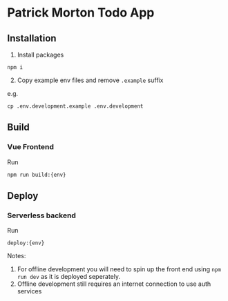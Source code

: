 # Patrick Morton Todo App

## Installation

1. Install packages

```
npm i
```

2. Copy example env files and remove `.example` suffix

e.g.
```
cp .env.development.example .env.development
```

## Build

### Vue Frontend

Run
```
npm run build:{env}
```

## Deploy

### Serverless backend

Run
```
deploy:{env}
```
Notes: 

1. For offline development you will need to spin up the front end using `npm run dev` as it is deployed seperately.
2. Offline development still requires an internet connection to use auth services